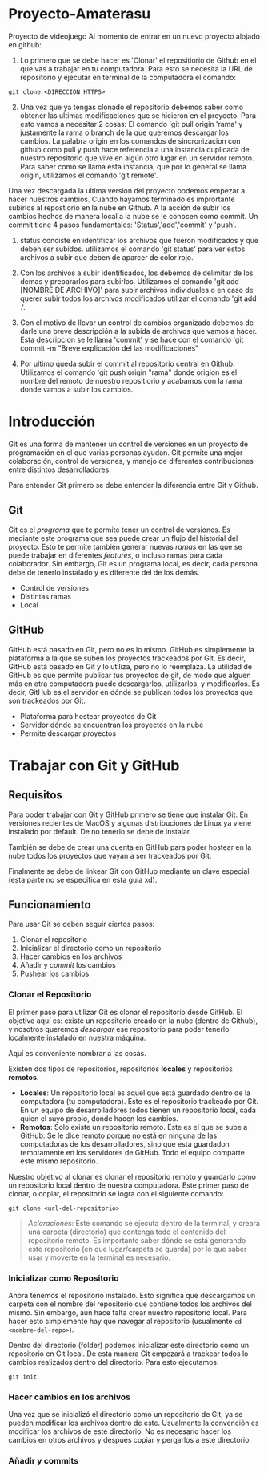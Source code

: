 # Proyecto-Amaterasu
Proyecto de videojuego
Al momento de entrar en un nuevo proyecto alojado en github:

1. Lo primero que se debe hacer es 'Clonar' el repositiorio de Github 
en el que vas a trabajar en tu computadora. Para esto se necesita la URL 
de repositorio y ejecutar en terminal de la computadora el comando:

```
git clone <DIRECCION HTTPS>
```

2. Una vez que ya tengas clonado el repositorio debemos saber como obtener
las ultimas modificaciones que se hicieron en el proyecto. Para esto vamos 
a necesitar 2 cosas: El comando 'git pull origin 'rama' y justamente la rama 
o branch de la que queremos descargar los cambios. La palabra origin en los comandos 
de sincronizacion con github como pull y push hace referencia a una instancia 
duplicada de nuestro repositorio que vive en algún otro lugar en un servidor remoto.
Para saber como se llama esta instancia, que por lo general se llama origin, 
utilizamos el comando 'git remote'.

Una vez descargada la ultima version del proyecto podemos empezar a hacer nuestros cambios. 
Cuando hayamos terminado es imprortante subirlos al repostiorio en la nube en Github.
A la acción de subir los cambios hechos de manera local a la nube se le conocen como 
commit. Un commit tiene 4 pasos fundamentales: 'Status','add','commit' y 'push'.
1. status conciste en identificar los archivos que fueron modificados y que deben ser subidos. 
utilizamos el comando 'git status' para ver estos archivos a subir que deben de aparcer 
de color rojo. 
2. Con los archivos a subir identificados, los debemos de delimitar de los demas y prepararlos 
para subirlos. Utilizamos el comando 'git add [NOMBRE DE ARCHIVO]' para subir 
archivos individuales o en caso de querer subir todos los archivos modificados utilizar el comando 
'git add .'.
3. Con el motivo de llevar un control de cambios organizado debemos de darle una breve descripción 
a la subida de archivos que vamos a hacer. Esta descripcion se le llama 'commit' y se hace con el comando 
'git commit -m "Breve explicación del las modificaciones"

4. Por ultimo queda subir el commit al repositorio central en Github. Utilizamos el comando 
'git push origin "rama" donde origion es el nombre del remoto de nuestro repositiorio y acabamos con la 
rama donde vamos a subir los cambios. 


# Introducción

Git es una forma de mantener un control de versiones en un proyecto de programación en el que varias personas ayudan. Git permite una mejor colaboración, control de versiones, y manejo de diferentes contribuciones entre distintos desarrolladores. 

Para entender Git primero se debe entender la diferencia entre Git y Github. 

## Git

Git es el *programa* que te permite tener un control de versiones. Es mediante este programa que sea puede crear un flujo del historial del proyecto. Esto te permite también generar nuevas *ramas* en las que se puede trabajar en diferentes *features*, o incluso ramas para cada colaborador. Sin embargo, Git es un programa local, es decir, cada persona debe de tenerlo instalado y es diferente del de los demás.

- Control de versiones
- Distintas ramas
- Local

## GitHub

GitHub está basado en Git, pero no es lo mismo. GitHub es simplemente la plataforma a la que se suben los proyectos trackeados por Git. Es decir, GitHub está basado en Git y lo utiliza, pero no lo reemplaza. La utilidad de GitHub es que permite publicar tus proyectos de git, de modo que alguen más en otra computadora puede descargarlos, utilizarlos, y modificarlos. Es decir, GitHub es el servidor en dónde se publican todos los proyectos que son trackeados por Git.

- Plataforma para hostear proyectos de Git
- Servidor dónde se encuentran los proyectos en la nube
- Permite descargar proyectos

# Trabajar con Git y GitHub

## Requisitos

Para poder trabajar con Git y GitHub primero se tiene que instalar Git. En versiones recientes de MacOS y algunas distribuciones de Linux ya viene instalado por default. De no tenerlo se debe de instalar. 

También se debe de crear una cuenta en GitHub para poder hostear en la nube todos los proyectos que vayan a ser trackeados por Git. 

Finalmente se debe de linkear Git con GitHub mediante un clave especial (esta parte no se especifica en esta guía xd).

## Funcionamiento

Para usar Git se deben seguir ciertos pasos:

1. Clonar el repositorio
2. Inicializar el directorio como un repositorio
3. Hacer cambios en los archivos
4. Añadir y *commit* los cambios
5. Pushear los cambios 

### Clonar el Repositorio

El primer paso para utilizar Git es clonar el repositorio desde GitHub. El objetivo aquí es: existe un repositorio creado en la nube (dentro de Github), y nosotros queremos *descargar* ese repositorio para poder tenerlo localmente instalado en nuestra máquina.

Aquí es conveniente nombrar a las cosas. 

Existen dos tipos de repositorios, repositorios **locales** y repositorios **remotos**. 
- **Locales**: Un repositorio local es aquel que está guardado dentro de la computadora (tu computadora). Este es el repositorio trackeado por Git. En un equipo de desarrolladores todos tienen un repositorio local, cada quien el suyo propio, donde hacen los cambios.
- **Remotos**: Solo existe un repositorio remoto. Este es el que se sube a GitHub. Se le dice remoto porque no está en ninguna de las computadoras de los desarrolladores, sino que esta guardadon remotamente en los servidores de GitHub. Todo el equipo comparte este mismo repositorio.

Nuestro objetivo al clonar es clonar el repositorio remoto y guardarlo como un repositorio local dentro de nuestra computadora. Este primer paso de clonar, o copiar, el repositorio se logra con el siguiente comando:

```
git clone <url-del-repositorio>
```

> *Aclaraciones*: Este comando se ejecuta dentro de la terminal, y creará una carpeta (directorio) que contenga todo el contenido del repositorio remoto. Es importante saber dónde se está generando este repositorio (en que lugar/carpeta se guarda) por lo que saber usar y moverte en la terminal es necesario.

### Inicializar como Repositorio

Ahora tenemos el repositorio instalado. Esto significa que descargamos un carpeta con el nombre del repositorio que contiene todos los archivos del mismo. Sin embargo, aún hace falta crear nuestro repositorio local. Para hacer esto simplemente hay que navegar al repositorio (usualmente `cd <nombre-del-repo>`). 

Dentro del directorio (folder) podemos inicializar este directorio como un repositorio en Git local. De esta manera Git empezará a trackear todos lo cambios realizados dentro del directorio. Para esto ejecutamos:

```
git init
```

### Hacer cambios en los archivos

Una vez que se inicializó el directorio como un repositorio de Git, ya se pueden modificar los archivos dentro de este. Usualmente la convención es modificar los archivos de este directorio. No es necesario hacer los cambios en otros archivos y después copiar y pergarlos a este directorio. 

### Añadir y commits


